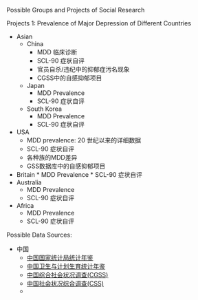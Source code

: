 Possible Groups and Projects of Social Research


Projects 1: Prevalence of Major Depression of Different Countries

* Asian
    * China
        * MDD 临床诊断
        * SCL-90  症状自评
        * 官员自杀/违纪中的抑郁症污名现象
        * CGSS中的自感抑郁项目
    * Japan
        * MDD Prevalence
        * SCL-90 症状自评
    * South Korea
        * MDD Prevalence
        * SCL-90 症状自评
* USA
    * MDD prevalence: 20 世纪以来的详细数据
    * SCL-90 症状自评
    * 各种族的MDD差异
    * GSS数据库中的自感抑郁项目
* Britain
        * MDD Prevalence
        * SCL-90 症状自评
* Australia
    * MDD Prevalence
    * SCL-90 症状自评
* Africa
    * MDD Prevalence
    * SCL-90 症状自评

Possible Data Sources:

* 中国
    * [中国国家统计局统计年鉴](http://www.stats.gov.cn/tjsj/ndsj/)
    * [中国卫生与计划生育统计年鉴](http://www.nhfpc.gov.cn/zwgkzt/tjnj/list.shtml)
    * [中国综合社会状况调查(CGSS)](http://www.chinagss.org/)
    * [中国社会状况综合调查(CSS)](http://css.cssn.cn/zgshzkzhdc/ztsy/)
    * 
  




